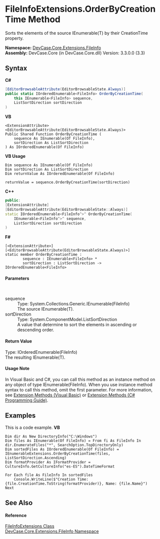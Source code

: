 # FileInfoExtensions.OrderByCreationTime Method 
 

Sorts the elements of the source IEnumerable(T) by their CreationTime property.

**Namespace:**&nbsp;<a href="N_DevCase_Core_Extensions_FileInfo">DevCase.Core.Extensions.FileInfo</a><br />**Assembly:**&nbsp;DevCase.Core (in DevCase.Core.dll) Version: 3.3.0.0 (3.3)

## Syntax

**C#**<br />
``` C#
[EditorBrowsableAttribute(EditorBrowsableState.Always)]
public static IOrderedEnumerable<FileInfo> OrderByCreationTime(
	this IEnumerable<FileInfo> sequence,
	ListSortDirection sortDirection
)
```

**VB**<br />
``` VB
<ExtensionAttribute>
<EditorBrowsableAttribute(EditorBrowsableState.Always)>
Public Shared Function OrderByCreationTime ( 
	sequence As IEnumerable(Of FileInfo),
	sortDirection As ListSortDirection
) As IOrderedEnumerable(Of FileInfo)
```

**VB Usage**<br />
``` VB Usage
Dim sequence As IEnumerable(Of FileInfo)
Dim sortDirection As ListSortDirection
Dim returnValue As IOrderedEnumerable(Of FileInfo)

returnValue = sequence.OrderByCreationTime(sortDirection)
```

**C++**<br />
``` C++
public:
[ExtensionAttribute]
[EditorBrowsableAttribute(EditorBrowsableState::Always)]
static IOrderedEnumerable<FileInfo^>^ OrderByCreationTime(
	IEnumerable<FileInfo^>^ sequence, 
	ListSortDirection sortDirection
)
```

**F#**<br />
``` F#
[<ExtensionAttribute>]
[<EditorBrowsableAttribute(EditorBrowsableState.Always)>]
static member OrderByCreationTime : 
        sequence : IEnumerable<FileInfo> * 
        sortDirection : ListSortDirection -> IOrderedEnumerable<FileInfo> 

```


#### Parameters
&nbsp;<dl><dt>sequence</dt><dd>Type: System.Collections.Generic.IEnumerable(FileInfo)<br />The source IEnumerable(T).</dd><dt>sortDirection</dt><dd>Type: System.ComponentModel.ListSortDirection<br />A value that determine to sort the elements in ascending or descending order.</dd></dl>

#### Return Value
Type: IOrderedEnumerable(FileInfo)<br />The resulting IEnumerable(T).

#### Usage Note
In Visual Basic and C#, you can call this method as an instance method on any object of type IEnumerable(FileInfo). When you use instance method syntax to call this method, omit the first parameter. For more information, see <a href="https://docs.microsoft.com/dotnet/visual-basic/programming-guide/language-features/procedures/extension-methods">Extension Methods (Visual Basic)</a> or <a href="https://docs.microsoft.com/dotnet/csharp/programming-guide/classes-and-structs/extension-methods">Extension Methods (C# Programming Guide)</a>.

## Examples
This is a code example. 
**VB**<br />
``` VB
Dim dir As New DirectoryInfo("C:\Windows")
Dim files As IEnumerable(Of FileInfo) = From fi As FileInfo In dir.EnumerateFiles("*", SearchOption.TopDirectoryOnly)
Dim sortedFiles As IOrderedEnumerable(Of FileInfo) = IEnumerableExtensions.OrderByCreationTime(files, ListSortDirection.Ascending)
Dim formatProvider As IFormatProvider = CultureInfo.GetCultureInfo("es-ES").DateTimeFormat

For Each file As FileInfo In sortedFiles
    Console.WriteLine($"Creation Time: {file.CreationTime.ToString(formatProvider)}, Name: {file.Name}")
Next
```


## See Also


#### Reference
<a href="T_DevCase_Core_Extensions_FileInfo_FileInfoExtensions">FileInfoExtensions Class</a><br /><a href="N_DevCase_Core_Extensions_FileInfo">DevCase.Core.Extensions.FileInfo Namespace</a><br />